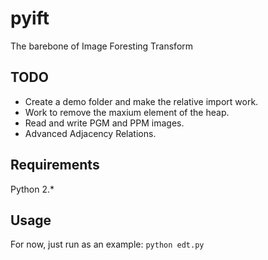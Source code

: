 pyift
=====

The barebone of Image Foresting Transform

## TODO
- Create a demo folder and make the relative import work.
- Work to remove the maxium element of the heap.
- Read and write PGM and PPM images.
- Advanced Adjacency Relations.

## Requirements

Python 2.*

## Usage

For now, just run as an example:
``
python edt.py
``

